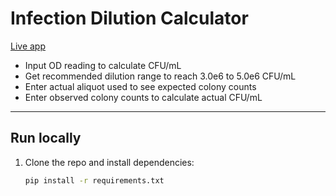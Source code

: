 # Infection Dilution Calculator
[Live app](https://dilution-calc.streamlit.app)
- Input OD reading to calculate CFU/mL
- Get recommended dilution range to reach 3.0e6 to 5.0e6 CFU/mL
- Enter actual aliquot used to see expected colony counts
- Enter observed colony counts to calculate actual CFU/mL

---

## Run locally

1. Clone the repo and install dependencies:

   ```bash
   pip install -r requirements.txt
